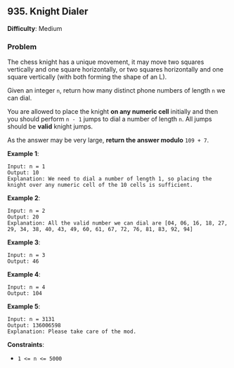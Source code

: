 ## 935. Knight Dialer

**Difficulty**: Medium

### Problem

The chess knight has a unique movement, it may move two squares vertically and one square horizontally, or two squares horizontally and one square vertically (with both forming the shape of an L).

Given an integer `n`, return how many distinct phone numbers of length `n` we can dial.

You are allowed to place the knight **on any numeric cell** initially and then you should perform `n - 1` jumps to dial a number of length `n`. All jumps should be **valid** knight jumps.

As the answer may be very large, **return the answer modulo** `109 + 7`.

**Example 1**:

```
Input: n = 1
Output: 10
Explanation: We need to dial a number of length 1, so placing the knight over any numeric cell of the 10 cells is sufficient.
```

**Example 2**:

```
Input: n = 2
Output: 20
Explanation: All the valid number we can dial are [04, 06, 16, 18, 27, 29, 34, 38, 40, 43, 49, 60, 61, 67, 72, 76, 81, 83, 92, 94]
```

**Example 3**:

```
Input: n = 3
Output: 46
```

**Example 4**:

```
Input: n = 4
Output: 104
```

**Example 5**:

```
Input: n = 3131
Output: 136006598
Explanation: Please take care of the mod.
```

**Constraints**:

- `1 <= n <= 5000`
